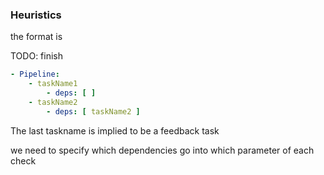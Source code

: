 ### Heuristics

the format is

TODO: finish

```yaml
- Pipeline:
    - taskName1
        - deps: [ ]
    - taskName2
        - deps: [ taskName2 ] 
```

The last taskname is implied to be a feedback task

we need to specify which dependencies go into which parameter of each check